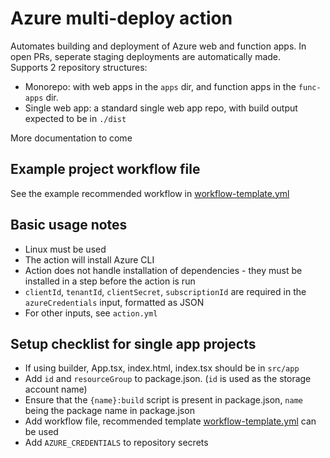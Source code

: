# Azure multi-deploy action

Automates building and deployment of Azure web and function apps. In open PRs, seperate staging deployments are automatically made.  
Supports 2 repository structures:
- Monorepo: with web apps in the `apps` dir, and function apps in the `func-apps` dir.
- Single web app: a standard single web app repo, with build output expected to be in `./dist`

More documentation to come  

## Example project workflow file
See the example recommended workflow in [workflow-template.yml](https://github.com/DHI-GRAS/azure-multi-deploy-action/blob/main/action.yml)

## Basic usage notes

- Linux must be used
- The action will install Azure CLI
- Action does not handle installation of dependencies - they must be installed in a step before the action is run
- `clientId`, `tenantId`, `clientSecret`, `subscriptionId` are required in the `azureCredentials` input, formatted as JSON
- For other inputs, see `action.yml`


## Setup checklist for single app projects

- If using builder, App.tsx, index.html, index.tsx should be in `src/app`
- Add `id` and `resourceGroup` to package.json. (`id` is used as the storage account name)
- Ensure that the `{name}:build` script is present in package.json, `name` being the package name in package.json
- Add workflow file, recommended template [workflow-template.yml](https://github.com/DHI-GRAS/azure-multi-deploy-action/blob/main/action.yml) can be used
- Add `AZURE_CREDENTIALS` to repository secrets
